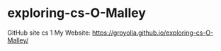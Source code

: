 # exploring-cs-O-Malley
GitHub site cs 1
My Website: https://groyolla.github.io/exploring-cs-O-Malley/

